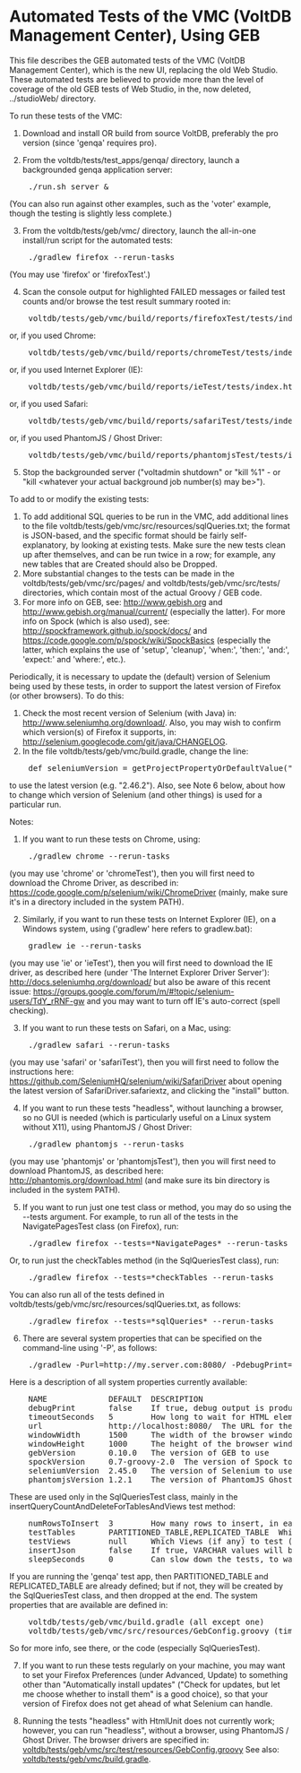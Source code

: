 Automated Tests of the VMC (VoltDB Management Center), Using GEB
================================================================

This file describes the GEB automated tests of the VMC (VoltDB Management
Center), which is the new UI, replacing the old Web Studio. These automated
tests are believed to provide more than the level of coverage of the old
GEB tests of Web Studio, in the, now deleted, ../studioWeb/ directory.

To run these tests of the VMC:

1. Download and install OR build from source VoltDB, preferably the pro
version (since 'genqa' requires pro).

2. From the voltdb/tests/test_apps/genqa/ directory, launch a backgrounded
genqa application server:
<pre>
    ./run.sh server &
</pre>
(You can also run against other examples, such as the 'voter' example,
though the testing is slightly less complete.)

3. From the voltdb/tests/geb/vmc/ directory, launch the all-in-one install/run
script for the automated tests:
<pre>
    ./gradlew firefox --rerun-tasks
</pre>
(You may use 'firefox' or 'firefoxTest'.)

4. Scan the console output for highlighted FAILED messages or failed test
counts and/or browse the test result summary rooted in:
<pre>
    voltdb/tests/geb/vmc/build/reports/firefoxTest/tests/index.html
</pre>
or, if you used Chrome:
<pre>
    voltdb/tests/geb/vmc/build/reports/chromeTest/tests/index.html
</pre>
or, if you used Internet Explorer (IE):
<pre>
    voltdb/tests/geb/vmc/build/reports/ieTest/tests/index.html
</pre>
or, if you used Safari:
<pre>
    voltdb/tests/geb/vmc/build/reports/safariTest/tests/index.html
</pre>
or, if you used PhantomJS / Ghost Driver:
<pre>
    voltdb/tests/geb/vmc/build/reports/phantomjsTest/tests/index.html
</pre>

5. Stop the backgrounded server ("voltadmin shutdown" or "kill %1" - or 
"kill <whatever your actual background job number(s) may be>").

To add to or modify the existing tests:

1. To add additional SQL queries to be run in the VMC, add additional lines to
the file voltdb/tests/geb/vmc/src/resources/sqlQueries.txt; the format is
JSON-based, and the specific format should be fairly self-explanatory, by
looking at existing tests. Make sure the new tests clean up after themselves,
and can be run twice in a row; for example, any new tables that are Created
should also be Dropped.
2. More substantial changes to the tests can be made in the
voltdb/tests/geb/vmc/src/pages/ and voltdb/tests/geb/vmc/src/tests/
directories, which contain most of the actual Groovy / GEB code.
3. For more info on GEB, see:
    http://www.gebish.org  and
    http://www.gebish.org/manual/current/
(especially the latter).
For more info on Spock (which is also used), see:
    http://spockframework.github.io/spock/docs/  and
    https://code.google.com/p/spock/wiki/SpockBasics
(especially the latter, which explains the use of 'setup', 'cleanup', 'when:',
'then:', 'and:', 'expect:' and 'where:', etc.).

Periodically, it is necessary to update the (default) version of Selenium being
used by these tests, in order to support the latest version of Firefox (or other
browsers). To do this:

1. Check the most recent version of Selenium (with Java) in:
    http://www.seleniumhq.org/download/.
Also, you may wish to confirm which version(s) of Firefox it supports, in:
    http://selenium.googlecode.com/git/java/CHANGELOG.
2. In the file voltdb/tests/geb/vmc/build.gradle, change the line:
<pre>
    def seleniumVersion = getProjectPropertyOrDefaultValue("seleniumVersion", "2.45.0")
</pre>
to use the latest version (e.g. "2.46.2").
Also, see Note 6 below, about how to change which version of Selenium (and
other things) is used for a particular run.

Notes:

1. If you want to run these tests on Chrome, using:
<pre>
    ./gradlew chrome --rerun-tasks
</pre>
(you may use 'chrome' or 'chromeTest'), then you will first need to download
the Chrome Driver, as described in:
    https://code.google.com/p/selenium/wiki/ChromeDriver
(mainly, make sure it's in a directory included in the system PATH).

2. Similarly, if you want to run these tests on Internet Explorer (IE), on a
Windows system, using ('gradlew' here refers to gradlew.bat):
<pre>
    gradlew ie --rerun-tasks
</pre>
(you may use 'ie' or 'ieTest'), then you will first need to download the IE
driver, as described here (under 'The Internet Explorer Driver Server'):
    http://docs.seleniumhq.org/download/
but also be aware of this recent issue:
    https://groups.google.com/forum/m/#!topic/selenium-users/TdY_rRNF-gw
and you may want to turn off IE's auto-correct (spell checking).

3. If you want to run these tests on Safari, on a Mac, using:
<pre>
    ./gradlew safari --rerun-tasks
</pre>
(you may use 'safari' or 'safariTest'), then you will first need to follow the
instructions here:
    https://github.com/SeleniumHQ/selenium/wiki/SafariDriver
about opening the latest version of SafariDriver.safariextz, and clicking the
"install" button.

4. If you want to run these tests "headless", without launching a browser,
so no GUI is needed (which is particularly useful on a Linux system without
X11), using PhantomJS / Ghost Driver:
<pre>
    ./gradlew phantomjs --rerun-tasks
</pre>
(you may use 'phantomjs' or 'phantomjsTest'), then you will first need to
download PhantomJS, as described here:
    http://phantomjs.org/download.html
(and make sure its bin directory is included in the system PATH).

5. If you want to run just one test class or method, you may do so using
the --tests argument. For example, to run all of the tests in the
NavigatePagesTest class (on Firefox), run:
<pre>
    ./gradlew firefox --tests=*NavigatePages* --rerun-tasks
</pre>
Or, to run just the checkTables method (in the SqlQueriesTest class), run:
<pre>
    ./gradlew firefox --tests=*checkTables --rerun-tasks
</pre>
You can also run all of the tests defined in
voltdb/tests/geb/vmc/src/resources/sqlQueries.txt, as follows:
<pre>
    ./gradlew firefox --tests=*sqlQueries* --rerun-tasks
</pre>

6. There are several system properties that can be specified on the
command-line using '-P', as follows:
<pre>
    ./gradlew -Purl=http://my.server.com:8080/ -PdebugPrint=true -PtimeoutSeconds=10 firefox --rerun-tasks
</pre>
Here is a description of all system properties currently available:
<pre>
    NAME             DEFAULT  DESCRIPTION
    debugPrint       false    If true, debug output is produced (in the test result HTML pages)
    timeoutSeconds   5        How long to wait for HTML elements to appear, before giving up
    url              http://localhost:8080/  The URL for the VMC to be tested
    windowWidth      1500     The width of the browser window
    windowHeight     1000     The height of the browser window
    gebVersion       0.10.0   The version of GEB to use
    spockVersion     0.7-groovy-2.0  The version of Spock to use
    seleniumVersion  2.45.0   The version of Selenium to use
    phantomjsVersion 1.2.1    The version of PhantomJS Ghost Driver to use (if any)
</pre>
These are used only in the SqlQueriesTest class, mainly in the
insertQueryCountAndDeleteForTablesAndViews test method:
<pre>
    numRowsToInsert  3        How many rows to insert, in each Table
    testTables       PARTITIONED_TABLE,REPLICATED_TABLE  Which Tables to test (or ALL)
    testViews        null     Which Views (if any) to test (or ALL)
    insertJson       false    If true, VARCHAR values will be inserted as JSON data
    sleepSeconds     0        Can slow down the tests, to watch what they are doing
</pre>
If you are running the 'genqa' test app, then PARTITIONED_TABLE and
REPLICATED_TABLE are already defined; but if not, they will be created by
the SqlQueriesTest class, and then dropped at the end. The system properties
that are available are defined in:
<pre>
    voltdb/tests/geb/vmc/build.gradle (all except one)
    voltdb/tests/geb/vmc/src/resources/GebConfig.groovy (timeoutSeconds only)
</pre>
So for more info, see there, or the code (especially SqlQueriesTest).

7. If you want to run these tests regularly on your machine, you may want
to set your Firefox Preferences (under Advanced, Update) to something other
than "Automatically install updates" ("Check for updates, but let me choose
whether to install them" is a good choice), so that your version of Firefox
does not get ahead of what Selenium can handle.

8. Running the tests "headless" with HtmlUnit does not currently work; however,
you can run "headless", without a browser, using PhantomJS / Ghost Driver.
The browser drivers are specified in:
    [voltdb/tests/geb/vmc/src/test/resources/GebConfig.groovy](/src/test/resources/GebConfig.groovy)
See also:
    [voltdb/tests/geb/vmc/build.gradle](/build.gradle).
